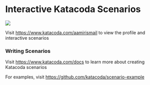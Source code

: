 # Interactive Katacoda Scenarios

[![](http://shields.katacoda.com/katacoda/aamirismail/count.svg)](https://www.katacoda.com/aamirismail "Get your profile on Katacoda.com")

Visit https://www.katacoda.com/aamirismail to view the profile and interactive scenarios

### Writing Scenarios
Visit https://www.katacoda.com/docs to learn more about creating Katacoda scenarios

For examples, visit https://github.com/katacoda/scenario-example

